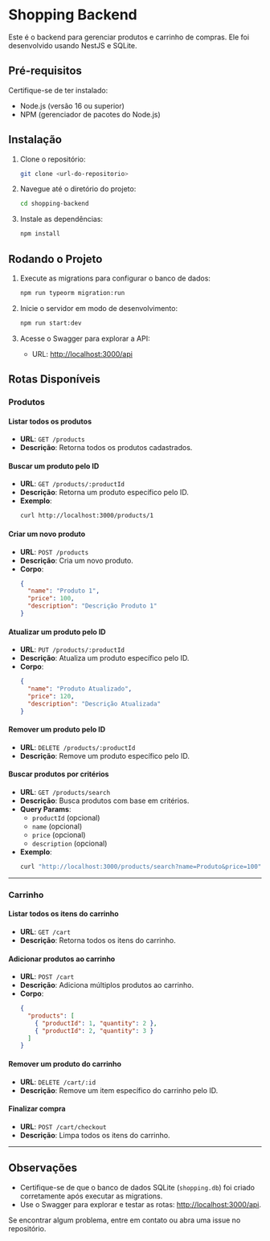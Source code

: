 # Shopping Backend

Este é o backend para gerenciar produtos e carrinho de compras. Ele foi desenvolvido usando NestJS e SQLite.

## Pré-requisitos

Certifique-se de ter instalado:
- Node.js (versão 16 ou superior)
- NPM (gerenciador de pacotes do Node.js)

## Instalação

1. Clone o repositório:
   ```bash
   git clone <url-do-repositorio>
   ```

2. Navegue até o diretório do projeto:
   ```bash
   cd shopping-backend
   ```

3. Instale as dependências:
   ```bash
   npm install
   ```

## Rodando o Projeto

1. Execute as migrations para configurar o banco de dados:
   ```bash
   npm run typeorm migration:run
   ```

2. Inicie o servidor em modo de desenvolvimento:
   ```bash
   npm run start:dev
   ```

3. Acesse o Swagger para explorar a API:
   - URL: [http://localhost:3000/api](http://localhost:3000/api)

## Rotas Disponíveis

### Produtos

#### **Listar todos os produtos**
- **URL**: `GET /products`
- **Descrição**: Retorna todos os produtos cadastrados.

#### **Buscar um produto pelo ID**
- **URL**: `GET /products/:productId`
- **Descrição**: Retorna um produto específico pelo ID.
- **Exemplo**:
  ```bash
  curl http://localhost:3000/products/1
  ```

#### **Criar um novo produto**
- **URL**: `POST /products`
- **Descrição**: Cria um novo produto.
- **Corpo**:
  ```json
  {
    "name": "Produto 1",
    "price": 100,
    "description": "Descrição Produto 1"
  }
  ```

#### **Atualizar um produto pelo ID**
- **URL**: `PUT /products/:productId`
- **Descrição**: Atualiza um produto específico pelo ID.
- **Corpo**:
  ```json
  {
    "name": "Produto Atualizado",
    "price": 120,
    "description": "Descrição Atualizada"
  }
  ```

#### **Remover um produto pelo ID**
- **URL**: `DELETE /products/:productId`
- **Descrição**: Remove um produto específico pelo ID.

#### **Buscar produtos por critérios**
- **URL**: `GET /products/search`
- **Descrição**: Busca produtos com base em critérios.
- **Query Params**:
  - `productId` (opcional)
  - `name` (opcional)
  - `price` (opcional)
  - `description` (opcional)
- **Exemplo**:
  ```bash
  curl "http://localhost:3000/products/search?name=Produto&price=100"
  ```

---

### Carrinho

#### **Listar todos os itens do carrinho**
- **URL**: `GET /cart`
- **Descrição**: Retorna todos os itens do carrinho.

#### **Adicionar produtos ao carrinho**
- **URL**: `POST /cart`
- **Descrição**: Adiciona múltiplos produtos ao carrinho.
- **Corpo**:
  ```json
  {
    "products": [
      { "productId": 1, "quantity": 2 },
      { "productId": 2, "quantity": 3 }
    ]
  }
  ```

#### **Remover um produto do carrinho**
- **URL**: `DELETE /cart/:id`
- **Descrição**: Remove um item específico do carrinho pelo ID.

#### **Finalizar compra**
- **URL**: `POST /cart/checkout`
- **Descrição**: Limpa todos os itens do carrinho.

---

## Observações

- Certifique-se de que o banco de dados SQLite (`shopping.db`) foi criado corretamente após executar as migrations.
- Use o Swagger para explorar e testar as rotas: [http://localhost:3000/api](http://localhost:3000/api).

Se encontrar algum problema, entre em contato ou abra uma issue no repositório.